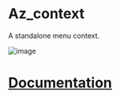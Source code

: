 # Az_context
A standalone menu context.

![image](https://user-images.githubusercontent.com/76072277/195984316-3695af8a-374c-4d01-9c91-b2cf30f53474.png)

# [Documentation](https://app.gitbook.com/o/LxKye6vVccygPAOaaogf/s/EabMaragdnJ0EoBRIgs6/az_context/installation)

